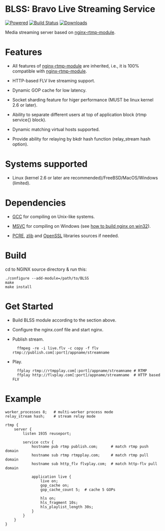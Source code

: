 
BLSS: Bravo Live Streaming Service 
======================================

[![Powered][1]][2] [![Build Status][3]][4] [![Downloads][5]][6]

[1]: https://img.shields.io/badge/nginx--rtmp--module-Powered-blue.svg
[2]: https://github.com/arut/nginx-rtmp-module
[3]: https://travis-ci.org/gnolizuh/BLSS.svg?branch=master
[4]: https://travis-ci.org/gnolizuh/BLSS
[5]: https://img.shields.io/github/downloads/atom/atom/total.svg
[6]: https://github.com/gnolizuh/BLSS/releases

Media streaming server based on [nginx-rtmp-module](https://github.com/arut/nginx-rtmp-module).

# Features

* All features of [nginx-rtmp-module](https://github.com/arut/nginx-rtmp-module) are inherited, i.e., it is 100% compatible with [nginx-rtmp-module](https://github.com/arut/nginx-rtmp-module).

* HTTP-based FLV live streaming support.

* Dynamic GOP cache for low latency.

* Socket sharding feature for higer performance (MUST be linux kernel 2.6 or later).

* Ability to separate different users at top of application block (rtmp service{} block).

* Dynamic matching virtual hosts supported.

* Provide ability for relaying by bkdr hash function (relay_stream hash option).

# Systems supported

* Linux (kernel 2.6 or later are recommended)/FreeBSD/MacOS/Windows (limited).

# Dependencies

* [GCC](https://gcc.gnu.org/) for compiling on Unix-like systems.

* [MSVC](http://www.mingw.org/wiki/MSYS) for compiling on Windows (see [how to build nginx on win32](http://nginx.org/en/docs/howto_build_on_win32.html)).

* [PCRE](http://www.pcre.org/), [zlib](http://zlib.net/) and [OpenSSL](http://www.openssl.org/) libraries sources if needed.

# Build

cd to NGINX source directory & run this:

    ./configure --add-module=/path/to/BLSS
    make
    make install

# Get Started 

* Build BLSS module according to the section above.

* Configure the nginx.conf file and start nginx.

* Publish stream.

        ffmpeg -re -i live.flv -c copy -f flv rtmp://publish.com[:port]/appname/streamname

* Play.

        ffplay rtmp://rtmpplay.com[:port]/appname/streamname # RTMP
        ffplay http://flvplay.com[:port]/appname/streamname  # HTTP based FLV

# Example

    worker_processes 8;   # multi-worker process mode
    relay_stream hash;    # stream relay mode

    rtmp {
        server {
            listen 1935 reuseport;

            service cctv {
                hostname pub rtmp publish.com;      # match rtmp push domain
                hostname sub rtmp rtmpplay.com;     # match rtmp pull domain
                hostname sub http_flv flvplay.com;  # match http-flv pull domain

                application live {
                    live on;
                    gop_cache on;
                    gop_cache_count 5;  # cache 5 GOPs

                    hls on;
                    hls_fragment 10s;
                    hls_playlist_length 30s;
                }
            }
        }
    }


